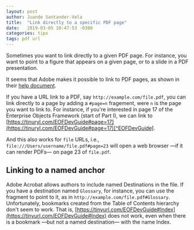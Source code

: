 ```yaml
---
layout: post
author: Juande Santander-Vela
title:  "Link directly to a specific PDF page"
date:   2019-03-05 10:47:53 -0300
categories: tips
tags: pdf url
---
```


Sometimes you want to link directly to a given PDF page. For instance, you want to point to a figure that appears on a given page, or to a slide in a PDF presentation.

It seems that Adobe makes it possible to link to PDF pages, as shown in their [help document][pdf-link].

If you have a URL link to a PDF, say `http://example.com/file.pdf`, you can link directly to a page by adding a `#page=n` fragement, were `n` is the page you want to link to. For instance, if you're interested in page 17 of the Enterprise Objects Framework (start of Part I), we can link to [https://tinuryl.com/EOFDevGuide#page=17](https://tinuryl.com/EOFDevGuide#page=17)[^EOFDevGuide].

And this also works for `file` URLs, i.e., `file:///Users/username/file.pdf#page=23` will open a web browser —if it can render PDFs— on page 23 of `file.pdf`.

[pdf-link]: https://helpx.adobe.com/acrobat/kb/link-html-pdf-page-acrobat.html

[^EOFDevGuide]: The TinyURL [https://tinyurl.com/EOFDevGuide](https://tinyurl.com/EOFDevGuide) points to  [https://developer.apple.com/ library/ archive/ documentation/ LegacyTechnologies/ WebObjects/ WebObjects_4.0/ System/ Documentation/ Developer/ EnterpriseObjects/ Guide/ EOFDevGuide.pdf](https://developer.apple.com/library/archive/documentation/LegacyTechnologies/WebObjects/WebObjects_4.0/System/Documentation/Developer/EnterpriseObjects/Guide/EOFDevGuide.pdf). See that you can add the fragment to a redirection!

## Linking to a named anchor

Adobe Acrobat allows authors to include named Destinations in the file. If you have a destination named `Glossary`, for instance, you can use the fragment to point to it, as in `http://example.com/file.pdf#Glossary`. Unfortunately, bookmarks created from the Table of Contents hierarchy don't seem to work. That is, [https://tinyurl.com/EOFDevGuide#Index](https://tinyurl.com/EOFDevGuide#Index) does not work, even when there is a bookmark —but not a named destination— with the name Index.